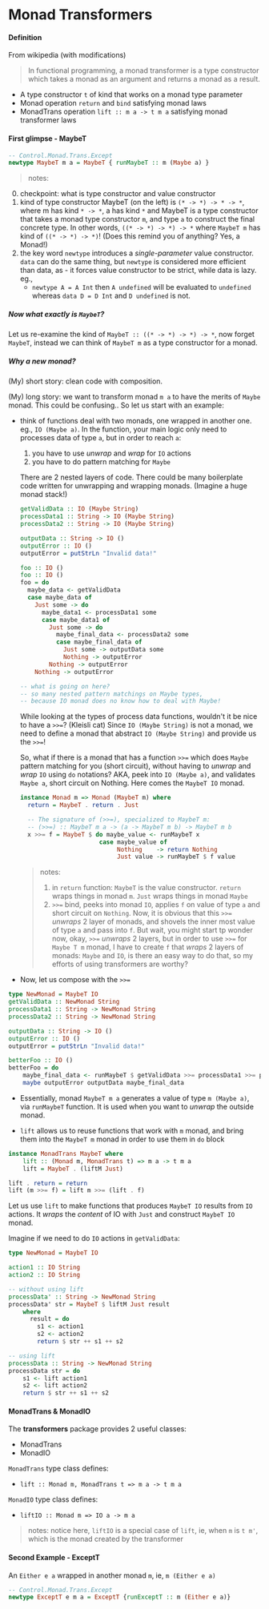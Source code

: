 # Monad Transformers

#### Definition
From wikipedia (with modifications)
> In functional programming, a monad transformer is a type constructor
  which takes a monad as an argument and returns a monad as a result.
  * A type constructor `t` of kind that works on a monad type parameter
  * Monad operation `return` and `bind` satisfying monad laws
  * MonadTrans operation `lift :: m a -> t m a` satisfying monad transformer laws

#### First glimpse - MaybeT
```haskell
-- Control.Monad.Trans.Except
newtype MaybeT m a = MaybeT { runMaybeT :: m (Maybe a) }
```
> notes:
  0. checkpoint: what is type constructor and value constructor
  1. kind of type constructor MaybeT (on the left)
  is `(* -> *) -> * -> *`, where
  m has kind `* -> *`,
  a has kind `*`
  and MaybeT is a type constructor that takes a monad type constructor `m`,
  and type `a` to construct the final concrete type.
  In other words, `((* -> *) -> *) -> *` where `MaybeT m` has kind of
  `((* -> *) -> *)`! (Does this remind you of anything? Yes, a Monad!)
  2. the key word `newtype` introduces a *single-parameter* value constructor.
  `data` can do the same thing, but `newtype` is considered more efficient
  than data, as
    - it forces value constructor to be strict, while data is lazy. eg.,
      - `newtype A = A Int` then `A undefined` will be evaluated to `undefined`
      whereas `data D = D Int` and `D undefined` is not.

##### Now what exactly is `MaybeT`?
Let us re-examine the kind of `MaybeT :: ((* -> *) -> *) -> *`,
now forget `MaybeT`,
instead we can think of `MaybeT m` as a type constructor for a monad.

##### Why a new monad?
(My) short story: clean code with composition.

(My) long story:
we want to transform monad `m a` to have the merits of `Maybe` monad.
This could be confusing.. So let us start with an example:
  - think of functions deal with two monads, one wrapped in another one.
  eg., `IO (Maybe a)`.
  In the function, your main logic only need to processes data of type `a`,
  but in order to reach `a`:
      1. you have to use *unwrap* and *wrap* for `IO` actions
      2. you have to do pattern matching for `Maybe`

    There are 2 nested layers of code. There could be many boilerplate
    code written for unwrapping and wrapping monads.
    (Imagine a huge monad stack!)
    ```haskell
    getValidData :: IO (Maybe String)
    processData1 :: String -> IO (Maybe String)
    processData2 :: String -> IO (Maybe String)

    outputData :: String -> IO ()
    outputError :: IO ()
    outputError = putStrLn "Invalid data!"

    foo :: IO ()
    foo :: IO ()
    foo = do
      maybe_data <- getValidData
      case maybe_data of
        Just some -> do
          maybe_data1 <- processData1 some
          case maybe_data1 of
            Just some -> do
              maybe_final_data <- processData2 some
              case maybe_final_data of
                Just some -> outputData some
                Nothing -> outputError
            Nothing -> outputError
        Nothing -> outputError

    -- what is going on here?
    -- so many nested pattern matchings on Maybe types,
    -- because IO monad does no know how to deal with Maybe!
    ```
    While looking at the types of process data functions,
    wouldn't it be nice to have a `>>=`? (Kleisli cat)
    Since `IO (Maybe String)` is not a monad, we need to
    define a monad that abstract `IO (Maybe String)`
    and provide us the `>>=`!

    So, what if there is a monad that has a function `>>=`
    which does `Maybe` pattern matching for you (short circuit),
    without having to *unwrap* and *wrap* `IO` using `do` notations?
    AKA, peek into `IO (Maybe a)`, and validates `Maybe a`,
    short circuit on Nothing.
    Here comes the `MaybeT IO` monad.
    ```haskell
    instance Monad m => Monad (MaybeT m) where
      return = MaybeT . return . Just

      -- The signature of (>>=), specialized to MaybeT m:
      -- (>>=) :: MaybeT m a -> (a -> MaybeT m b) -> MaybeT m b
      x >>= f = MaybeT $ do maybe_value <- runMaybeT x
                          case maybe_value of
                               Nothing    -> return Nothing
                               Just value -> runMaybeT $ f value
    ```
    > notes:
    > 1. in `return` function:
    `MaybeT` is the value constructor.
    `return` wraps things in monad `m`.
    `Just` wraps things in monad `Maybe`
    > 2. `>>=` bind, peeks into monad `IO`, applies `f` on value of type `a`
    and short circuit on `Nothing`. Now, it is obvious that this `>>=` *unwraps*
    2 layer of monads, and shovels the inner most value of type `a` and pass into
    `f`. But wait, you might start tp wonder now, okay, `>>=` *unwraps* 2 layers,
    but in order to use `>>=` for `Maybe T m` monad, I have to create `f` that
    *wraps* 2 layers of monads: `Maybe` and `IO`, is there an easy way to do
    that, so my efforts of using transformers are worthy?

  - Now, let us compose with the `>>=`
  ```haskell
  type NewMonad = MaybeT IO
  getValidData :: NewMonad String
  processData1 :: String -> NewMonad String
  processData2 :: String -> NewMonad String

  outputData :: String -> IO ()
  outputError :: IO ()
  outputError = putStrLn "Invalid data!"

  betterFoo :: IO ()
  betterFoo = do
      maybe_final_data <- runMaybeT $ getValidData >>= processData1 >>= processData2
      maybe outputError outputData maybe_final_data
  ```

  - Essentially, monad `MaybeT m a` generates a value of type `m (Maybe a)`,
  via `runMaybeT` function. It is used when you want to *unwrap* the outside
  monad.

  - `lift` allows us to reuse functions that work with `m` monad,
  and bring them into the `MaybeT m` monad in order to use them in `do` block
  ```haskell
  instance MonadTrans MaybeT where
      lift :: (Monad m, MonadTrans t) => m a -> t m a
      lift = MaybeT . (liftM Just)

  lift . return = return
  lift (m >>= f) = lift m >>= (lift . f)
  ```
  Let us use `lift` to make functions that produces `MaybeT IO` results
  from `IO` actions. It *wraps* the *content* of IO with `Just` and
  construct `MaybeT IO` monad.

  Imagine if we need to do `IO` actions in `getValidData`:
  ```haskell
  type NewMonad = MaybeT IO

  action1 :: IO String
  action2 :: IO String

  -- without using lift
  processData' :: String -> NewMonad String
  processData' str = MaybeT $ liftM Just result
      where
        result = do
          s1 <- action1
          s2 <- action2
          return $ str ++ s1 ++ s2

  -- using lift
  processData :: String -> NewMonad String
  processData str = do
      s1 <- lift action1
      s2 <- lift action2
      return $ str ++ s1 ++ s2
  ```

#### MonadTrans & MonadIO
The **transformers** package provides 2 useful classes:
- MonadTrans
- MonadIO

`MonadTrans` type class defines:
  - `lift :: Monad m, MonadTrans t => m a -> t m a`

`MonadIO` type class defines:
  - `liftIO :: Monad m => IO a -> m a`

> notes:
notice here, `liftIO` is a special case of `lift`,
ie, when `m` is `t m'`, which is the monad created by the transformer

#### Second Example - ExceptT

An `Either e a` wrapped in another monad `m`, ie,  `m (Either e a)`
```haskell
-- Control.Monad.Trans.Except
newtype ExceptT e m a = ExceptT {runExceptT :: m (Either e a)}
```
